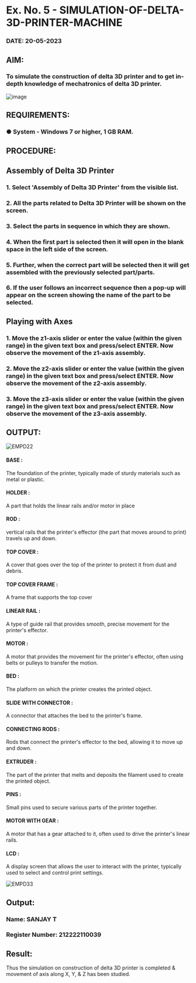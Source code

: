 # Ex. No. 5 - SIMULATION-OF-DELTA-3D-PRINTER-MACHINE

### DATE: 20-05-2023
## AIM:
### To simulate the construction of delta 3D printer and to get in-depth knowledge of mechatronics of delta 3D printer.

![image](https://github.com/Sellakumar1987/Ex.-No.-5---SIMULATION-OF-DELTA-3D-PRINTER-MACHINE/assets/113594316/c784471e-098f-456d-9c1b-e9f0ce56cc9b)

## REQUIREMENTS:
### ●	System - Windows 7 or higher, 1 GB RAM.

## PROCEDURE:

## Assembly of Delta 3D Printer
### 1.	Select 'Assembly of Delta 3D Printer' from the visible list.
### 2.	All the parts related to Delta 3D Printer will be shown on the screen.
### 3.	Select the parts in sequence in which they are shown.
### 4.	When the first part is selected then it will open in the blank space in the left side of the screen.
### 5.	Further, when the correct part will be selected then it will get assembled with the previously selected part/parts.
### 6.	If the user follows an incorrect sequence then a pop-up will appear on the screen showing the name of the part to be selected.

## Playing with Axes
### 1.	Move the z1-axis slider or enter the value (within the given range) in the given text box and press/select ENTER. Now observe the movement of the z1-axis assembly.
### 2.	Move the z2-axis slider or enter the value (within the given range) in the given text box and press/select ENTER. Now observe the movement of the z2-axis assembly.
### 3.	Move the z3-axis slider or enter the value (within the given range) in the given text box and press/select ENTER. Now observe the movement of the z3-axis assembly.

## OUTPUT:

![EMPD22](https://github.com/sanjaythiyagarajan/Ex.-No.-5---SIMULATION-OF-DELTA-3D-PRINTER-MACHINE/assets/119409242/22b31fb6-149e-484f-a7b6-e218e4c2698c)

#### BASE :
The foundation of the printer, typically made of sturdy materials such as metal or plastic.

#### HOLDER :
A part that holds the linear rails and/or motor in place 

#### ROD :
vertical rails that the printer's effector (the part that moves around to print) travels up and down.

####  TOP COVER :
A cover that goes over the top of the printer to protect it from dust and debris.
 
 #### TOP COVER FRAME :
A frame that supports the top cover

#### LINEAR RAIL :
 A type of guide rail that provides smooth, precise movement for the printer's effector.
 
 #### MOTOR :
A motor that provides the movement for the printer's effector, often using belts or pulleys to transfer the motion.

#### BED :
The platform on which the printer creates the printed object.

#### SLIDE WITH CONNECTOR :
A connector that attaches the bed to the printer's frame.

#### CONNECTING RODS :
Rods that connect the printer's effector to the bed, allowing it to move up and down.

#### EXTRUDER :
The part of the printer that melts and deposits the filament used to create the printed object.

#### PINS :
Small pins used to secure various parts of the printer together.

#### MOTOR WITH GEAR :
A motor that has a gear attached to it, often used to drive the printer's linear rails.

#### LCD :
A display screen that allows the user to interact with the printer, typically used to select and control print settings.

![EMPD33](https://github.com/sanjaythiyagarajan/Ex.-No.-5---SIMULATION-OF-DELTA-3D-PRINTER-MACHINE/assets/119409242/fa9e7fe0-cf26-484a-935c-f82ad15e922e)


## Output:

### Name: SANJAY T
### Register Number: 212222110039

## Result: 
Thus the simulation on construction of delta 3D printer is completed & movement of axis along X, Y, & Z has been studied.
